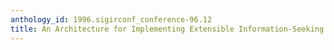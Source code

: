 ```yaml
---
anthology_id: 1996.sigirconf_conference-96.12
title: An Architecture for Implementing Extensible Information-Seeking Environments
---
```

